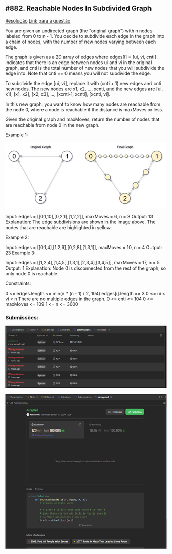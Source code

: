 ## #882. Reachable Nodes In Subdivided Graph

[Resolução](https://www.youtube.com/watch?v=5lIMU8bg6V8)
[Link para a questão](https://leetcode.com/problems/reachable-nodes-in-subdivided-graph/description/)

You are given an undirected graph (the "original graph") with n nodes labeled from 0 to n - 1. You decide to subdivide each edge in the graph into a chain of nodes, with the number of new nodes varying between each edge.

The graph is given as a 2D array of edges where edges[i] = [ui, vi, cnti] indicates that there is an edge between nodes ui and vi in the original graph, and cnti is the total number of new nodes that you will subdivide the edge into. Note that cnti == 0 means you will not subdivide the edge.

To subdivide the edge [ui, vi], replace it with (cnti + 1) new edges and cnti new nodes. The new nodes are x1, x2, ..., xcnti, and the new edges are [ui, x1], [x1, x2], [x2, x3], ..., [xcnti-1, xcnti], [xcnti, vi].

In this new graph, you want to know how many nodes are reachable from the node 0, where a node is reachable if the distance is maxMoves or less.

Given the original graph and maxMoves, return the number of nodes that are reachable from node 0 in the new graph.

Example 1:

![image](./images/image.png)

Input: edges = [[0,1,10],[0,2,1],[1,2,2]], maxMoves = 6, n = 3
Output: 13
Explanation: The edge subdivisions are shown in the image above.
The nodes that are reachable are highlighted in yellow.


Example 2:

Input: edges = [[0,1,4],[1,2,6],[0,2,8],[1,3,1]], maxMoves = 10, n = 4
Output: 23
Example 3:

Input: edges = [[1,2,4],[1,4,5],[1,3,1],[2,3,4],[3,4,5]], maxMoves = 17, n = 5
Output: 1
Explanation: Node 0 is disconnected from the rest of the graph, so only node 0 is reachable.
 

Constraints:

0 <= edges.length <= min(n * (n - 1) / 2, 104)
edges[i].length == 3
0 <= ui < vi < n
There are no multiple edges in the graph.
0 <= cnti <= 104
0 <= maxMoves <= 109
1 <= n <= 3000



### Submissões: 

![image](./images/sub_882_succes.png)

![image](./images/sub_882_succes1.png)
